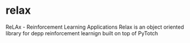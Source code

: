 # relax
ReLAx - Reinforcement Learning Applications
Relax is an object oriented library for depp reinforcement learnign built on top of PyTotch

